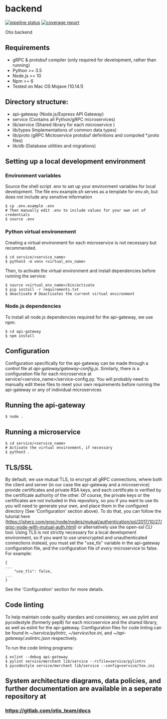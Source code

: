 # backend


[![pipeline status](https://gitlab.com/otis_team/backend/badges/master/pipeline.svg)](https://gitlab.com/otis_team/backend/-/commits/master)
[![coverage report](https://gitlab.com/otis_team/backend/badges/master/coverage.svg)](https://gitlab.com/otis_team/backend/-/commits/master)

Otis backend

## Requirements
- gRPC & protobuf compiler (only required for development, rather than running)
- Python >= 3.5
- Node.js >= 10
- Npm >= 6
- Tested on Mac OS Mojave (10.14.1)


## Directory structure:

- api-gateway (Node.js/Express API Gateway)
- service (Contains all Python/gRPC microservices)
- lib/service (Shared library for each microservice )
- lib/types (Implementations of common data types)
- lib/proto (gRPC Mictoservice protobuf definitions and compoled *.proto files)
- lib/db (Database utilities and migrations)

## Setting up a local development environment


### Environment variables
Source the shell script .env to set up your environment variables for local development.
The file env.example.sh serves as a template for env.sh, but does not include any sensitive information

```shell script
$ cp .env.example .env 
# Then manually edit .env to include values for your own set of credentials
$ source .env
```

### Python virtual environement
Creating a virtual environment for each microservice is not necessary but recommended.
```shell script
$ cd service/<service_name>
$ python3 -m venv <virtual_env_name>
```
Then, to activate the virtual environment and install dependencies before running the service:
```shell script
$ source <virtual_env_name>/bin/activate
$ pip install -r requirements.txt
$ deactivate # Deactivates the current virtual environment
```

### Node.js dependencies
To install all node.js dependencies required for the api-gateway, we use
npm:

```shell script
$ cd api-gateway
$ npm install
```



## Configuration
Configuration specifically for the api-gateway can be made through
a control file at *api-gateway/gateway-config.js*. Similarly, there is a configuration file
for each microservice at service/<service_name>/service-config.py.
You will probably need to manually edit these files to meet your own requirements
before running the api-gateway or any of individual microservices

## Running the api-gateway

```shell script
$ node .
```

## Running a microservice

```shell script
$ cd service/<service_name>
# Activate the virtual environment, if necessary
$ python3 .
```

## TLS/SSL
By default, we use mutual TLS, to encrypt all gRPC connections, where both the client and server (in our case the api-gateway and a microservice)
provide certificates and private RSA keys, and each certificate is verified by the certificate authority of the other. Of course, the private keys or the certificates 
are not included in this repository, so you if you want to use tls you will need to generate your own, and place them in the configured directory (See 'Configuration' section above).
To do that, you can follow the tutorial here (https://jsherz.com/grpc/node/nodejs/mutual/authentication/ssl/2017/10/27/grpc-node-with-mutual-auth.html)
or alternatively use the open-ssl CLI tool. Using TLS is not strictly necessary for a local development environment, so if you want to use unencrypted and unauthenticated 
connections instead, you must set the "use_tls" variable in the api-gateway configuration file, and the configuration file of *every* microservice to false.
For example:
```
{
...
    "use_tls": false,
...
}
```
See the 'Configuration' section for more details.

## Code linting
To help maintain code quality standars and consistency, we use pylint and pycodestyle (formerly pep8) for each microservice and the shared library,
as well as eslint for the api-gateway. Comfiguration files for code linting can be found in *~/service/pylintrc*, 
*~/service/tox.ini*, and *~/api-gateway/.eslintrc.json* respectively.

To run the code linting programs:

```shell script
$ eslint --debug api-gateway
$ pylint service/merchant lib/service --rcfile=service/pylintrc
$ pycodestyle service/merchant lib/service --config=service/tox.ini
```

## System architecture diagrams, data policies, and further documentation are available in a seperate repository at
### https://gitlab.com/otis_team/docs